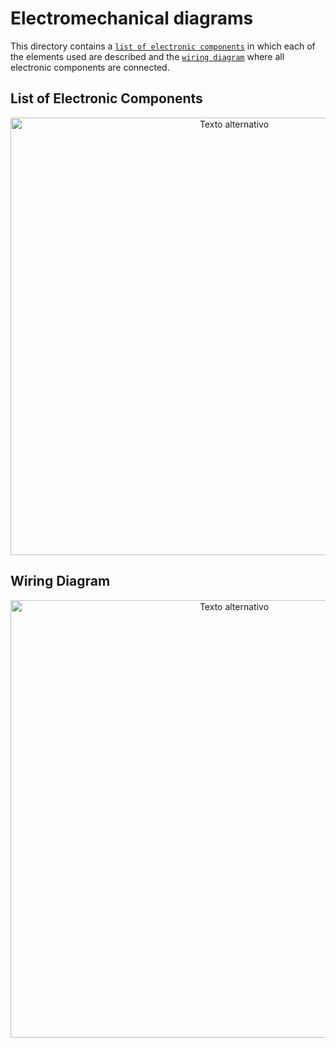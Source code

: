 Electromechanical diagrams
====

This directory contains a [`list of electronic components`](https://github.com/csvprobotica/RoboGenius/blob/main/schemes/Listado%20de%20Componentes_2.png) in which each of the elements used are described and the [`wiring diagram`](https://github.com/csvprobotica/RoboGenius/blob/main/schemes/Diagrama%20de%20Conexi%C3%B3n.png) where all electronic components are connected.

## List of Electronic Components

<div style="text-align: center;">
  <img src="https://github.com/csvprobotica/RoboGenius/blob/main/schemes/Listado%20de%20Componentes_2.png" alt="Texto alternativo" width="700"/>
</div>

## Wiring Diagram

<div style="text-align: center;">
  <img src="https://github.com/csvprobotica/RoboGenius/blob/main/schemes/Diagrama%20de%20Conexi%C3%B3n.png" alt="Texto alternativo" width="700"/>
</div>
